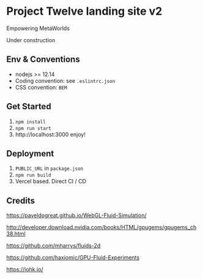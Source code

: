 # Project Twelve landing site v2

Empowering MetaWorlds

Under construction

## Env & Conventions

- nodejs >= 12.14
- Coding convention: see `.eslintrc.json`
- CSS convention: `BEM`

## Get Started

1. `npm install`
2. `npm run start`
3. http://localhost:3000 enjoy!

## Deployment

1. `PUBLIC_URL` in `package.json`
2. `npm run build`
3. Vercel based. Direct CI / CD

## Credits

https://paveldogreat.github.io/WebGL-Fluid-Simulation/

http://developer.download.nvidia.com/books/HTML/gpugems/gpugems_ch38.html

https://github.com/mharrys/fluids-2d

https://github.com/haxiomic/GPU-Fluid-Experiments

https://iohk.io/
